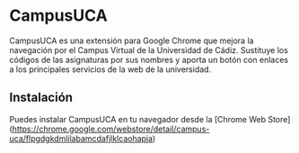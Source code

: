 CampusUCA
=========

CampusUCA es una extensión para Google Chrome que mejora la navegación por el Campus Virtual de la Universidad de Cádiz.
Sustituye los códigos de las asignaturas por sus nombres y aporta un botón con enlaces a los principales servicios de la web de la universidad.

Instalación
----------
Puedes instalar CampusUCA en tu navegador desde la [Chrome Web Store] (https://chrome.google.com/webstore/detail/campus-uca/flpgdgkdmlilabamcdafjlklcaohapja)
